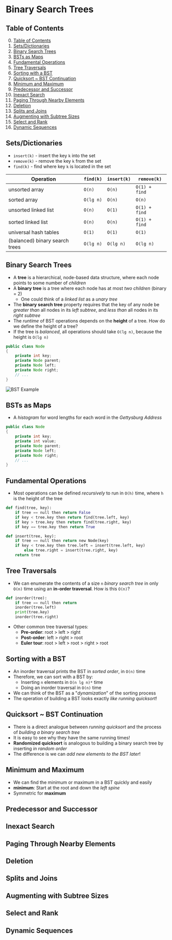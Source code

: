 # Binary Search Trees

## Table of Contents

0. [Table of Contents](#table-of-contents)
1. [Sets/Dictionaries](#setsdictionaries)
2. [Binary Search Trees](#binary-search-trees-1)
3. [BSTs as Maps](#bsts-as-maps)
4. [Fundamental Operations](#fundamental-operations)
5. [Tree Traversals](#tree-traversals)
6. [Sorting with a BST](#sorting-with-a-bst)
7. [Quicksort ~ BST Continuation](#quicksort--bst-continuation)
8. [Minimum and Maximum](#minimum-and-maximum)
9. [Predecessor and Successor](#predecessor-and-successor)
10. [Inexact Search](#inexact-search)
11. [Paging Through Nearby Elements](#paging-through-nearby-elements)
12. [Deletion](#deletion)
13. [Splits and Joins](#splits-and-joins)
14. [Augmenting with Subtree Sizes](#augmenting-with-subtree-sizes)
15. [Select and Rank](#select-and-rank)
16. [Dynamic Sequences](#dynamic-sequences)

## Sets/Dictionaries

- `insert(k)` - insert the key `k` into the set
- `remove(k)` - remove the key `k` from the set
- `find(k)` - find where key `k` is located in the set

| **Operation** | `find(k)`       | `insert(k)`      | `remove(k)`      |
|-----------------|---------------|----------------|----------------|
| unsorted array  | `O(n)`          | `O(n)`           | `O(1) + find`    |
| sorted array    | `O(lg n)`       | `O(n)`           | `O(n)`           |
| unsorted linked list | `O(n)`          | `O(1)`           | `O(1) + find`    |
| sorted linked list | `O(n)`          | `O(n)`           | `O(1) + find`    |
| universal hash tables | `O(1)`          | `O(1)`           | `O(1)`           |
| (balanced) binary search trees | `O(lg n)`       | `O(lg n)`        | `O(lg n)`        |

## Binary Search Trees

- A **tree** is a hierarchical, node-based data structure, where each node points to some number of *children*
- A **binary tree** is a tree where each node has at most *two children* (binary = 2)
    - One could think of a *linked list* as a *unary tree*
- The **binary search tree** property requires that the key of any node be *greater than* all nodes in its *left subtree*, and *less than* all nodes in its *right subtree*
- The *runtime* of BST operations depends on the **height** of a tree. How do we define the height of a tree?
- If the tree is *balanced*, all operations should take `O(lg n)`, because the height is `O(lg n)`

```java
public class Node 
{
    private int key;
    private Node parent;
    private Node left;
    private Node right;
    // ...
}
```

![BST Example](https://miro.medium.com/v2/resize:fit:1400/1*tUBYCHi32Zj0B2UCw0qmlA.png)

## BSTs as Maps

- A *histogram* for word lengths for each word in the *Gettysburg Address*
```java
public class Node 
{
    private int key;
    private int value;
    private Node parent;
    private Node left;
    private Node right;
    // ...
}
```

## Fundamental Operations

- Most operations can be defined *recursively* to run in `O(h)` time, where `h` is the height of the tree
```python
def find(tree, key):
    if tree == null then return False
    if key < tree.key then return find(tree.left, key)
    if key > tree.key then return find(tree.right, key)
    if key == tree.key then return True
```
```python
def insert(tree, key):
    if tree == null then return new Node(key)
    if key < tree.key then tree.left = insert(tree.left, key)
        else tree.right = insert(tree.right, key)
    return tree
```

## Tree Traversals

- We can enumerate the contents of a size `n` *binary search tree* in only `O(n)` time using an **in-order traversal**. How is this `O(n)`?
```python
def inorder(tree):
    if tree == null then return
    inorder(tree.left)
    print(tree.key)
    inorder(tree.right)
```
- Other common tree traversal types:
    - **Pre-order**: root > left > right
    - **Post-order**: left > right > root
    - **Euler tour**: root > left > root > right > root

## Sorting with a BST

- An inorder traversal prints the BST in *sorted order*, in `O(n)` time
- Therefore, we can sort with a BST by:
    - Inserting `n` elements in `O(n lg n)*` time
    - Doing an inorder traversal in `O(n)` time
- We can think of the BST as a "*dynamization*" of the sorting process
- The operation of building a BST looks exactly *like running quicksort*!

## Quicksort ~ BST Continuation

- There is a direct analogue between *running quicksort* and the process of *building a binary search tree*
- It is easy to see why they have the same running times!
- **Randomized quicksort** is analogous to building a binary search tree by inserting *in random order*
- The difference is we can *add new elements to the BST later*!

## Minimum and Maximum

- We can find the minimum or maximum in a BST quickly and easily
- **minimum**: Start at the root and down the *left spine*
- Symmetric for **maximum**

## Predecessor and Successor

## Inexact Search

## Paging Through Nearby Elements

## Deletion

## Splits and Joins

## Augmenting with Subtree Sizes

## Select and Rank

## Dynamic Sequences
